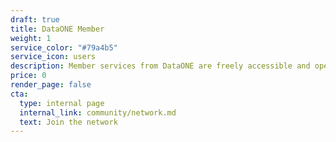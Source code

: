 ```yaml
---
draft: true
title: DataONE Member
weight: 1
service_color: "#79a4b5"
service_icon: users
description: Member services from DataONE are freely accessible and open to the public. Join us as a [member repository](/jointhenetwork) or become part of the community board.
price: 0
render_page: false
cta:
  type: internal page
  internal_link: community/network.md
  text: Join the network
---
```

